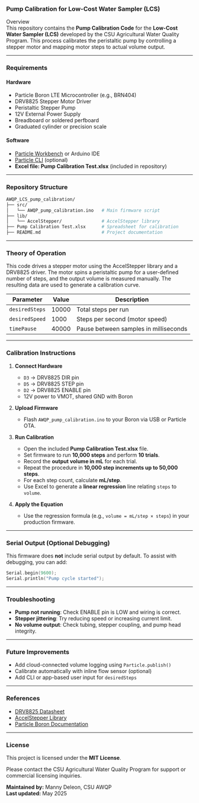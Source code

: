 ### Pump Calibration for Low-Cost Water Sampler (LCS)

Overview  
This repository contains the **Pump Calibration Code** for the **Low-Cost Water Sampler (LCS)** developed by the CSU Agricultural Water Quality Program. This process calibrates the peristaltic pump by controlling a stepper motor and mapping motor steps to actual volume output.

---

### Requirements
#### Hardware
- Particle Boron LTE Microcontroller (e.g., BRN404)
- DRV8825 Stepper Motor Driver
- Peristaltic Stepper Pump
- 12V External Power Supply
- Breadboard or soldered perfboard
- Graduated cylinder or precision scale

#### Software
- [Particle Workbench](https://docs.particle.io/workbench/) or Arduino IDE
- [Particle CLI](https://docs.particle.io/tutorials/developer-tools/cli/) (optional)
- **Excel file: Pump Calibration Test.xlsx** (included in repository)

---

### Repository Structure
```bash
AWQP_LCS_pump_calibration/
├── src/
│   └── AWQP_pump_calibration.ino   # Main firmware script
├── lib/
│   └── AccelStepper/               # AccelStepper library
├── Pump Calibration Test.xlsx      # Spreadsheet for calibration
├── README.md                       # Project documentation
```

---

### Theory of Operation
This code drives a stepper motor using the AccelStepper library and a DRV8825 driver. The motor spins a peristaltic pump for a user-defined number of steps, and the output volume is measured manually. The resulting data are used to generate a calibration curve.

| Parameter       | Value   | Description                            |
|----------------|---------|----------------------------------------|
| `desiredSteps` | 10000   | Total steps per run                    |
| `desiredSpeed` | 1000    | Steps per second (motor speed)         |
| `timePause`    | 40000   | Pause between samples in milliseconds  |

---

### Calibration Instructions

1. **Connect Hardware**
   - `D3` → DRV8825 DIR pin  
   - `D5` → DRV8825 STEP pin  
   - `D2` → DRV8825 ENABLE pin  
   - 12V power to VMOT, shared GND with Boron

2. **Upload Firmware**
   - Flash `AWQP_pump_calibration.ino` to your Boron via USB or Particle OTA.

3. **Run Calibration**
   - Open the included **Pump Calibration Test.xlsx** file.
   - Set firmware to run **10,000 steps** and perform **10 trials**.
   - Record the **output volume in mL** for each trial.
   - Repeat the procedure in **10,000 step increments up to 50,000 steps**.
   - For each step count, calculate **mL/step**.
   - Use Excel to generate a **linear regression** line relating `steps` to `volume`.


4. **Apply the Equation**
   - Use the regression formula (e.g., `volume = mL/step × steps`) in your production firmware.
   
---

### Serial Output (Optional Debugging)
This firmware does **not** include serial output by default. To assist with debugging, you can add:

```cpp
Serial.begin(9600);
Serial.println("Pump cycle started");
```

---

### Troubleshooting
- **Pump not running**: Check ENABLE pin is LOW and wiring is correct.
- **Stepper jittering**: Try reducing speed or increasing current limit.
- **No volume output**: Check tubing, stepper coupling, and pump head integrity.

---

### Future Improvements
- Add cloud-connected volume logging using `Particle.publish()`
- Calibrate automatically with inline flow sensor (optional)
- Add CLI or app-based user input for `desiredSteps`

---

### References
- [DRV8825 Datasheet](https://www.ti.com/lit/ds/symlink/drv8825.pdf)
- [AccelStepper Library](http://www.airspayce.com/mikem/arduino/AccelStepper/)
- [Particle Boron Documentation](https://docs.particle.io/)

---

### License
This project is licensed under the **MIT License**.

Please contact the CSU Agricultural Water Quality Program for support or commercial licensing inquiries.

**Maintained by:** Manny Deleon, CSU AWQP  
**Last updated:** May 2025
